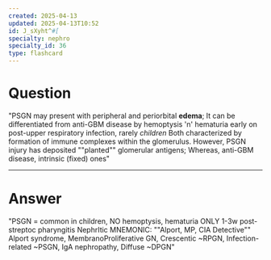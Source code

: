 ```yaml
---
created: 2025-04-13
updated: 2025-04-13T10:52
id: J_sXyht^#[
specialty: nephro
specialty_id: 36
type: flashcard
---
```


# Question
"PSGN may present with peripheral and periorbital **edema**; It can be differentiated from anti-GBM disease by hemoptysis 'n' hematuria early on post-upper respiratory infection, rarely *children*   Both characterized by formation of immune complexes within the glomerulus. However, PSGN injury has deposited ""planted"" glomerular antigens; Whereas, anti-GBM disease, intrinsic (fixed) ones"

---

# Answer
"PSGN = common in children, NO hemoptysis, hematuria ONLY 1-3w post-streptoc pharyngitis     NephrItic MNEMONIC: ""Alport, MP, CIA Detective"" Alport syndrome, MembranoProliferative GN, Crescentic ~RPGN, Infection-related ~PSGN, IgA nephropathy, Diffuse ~DPGN"